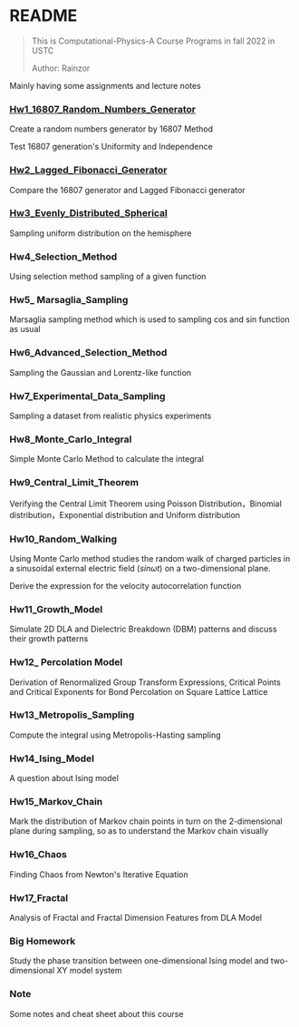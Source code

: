 # README

> This is Computational-Physics-A Course Programs in fall 2022 in USTC 
>
> Author: Rainzor

Mainly having some assignments and lecture notes

### [Hw1_16807_Random_Numbers_Generator](./01_16807_RandNumGenerator)

Create a random numbers generator by 16807 Method

Test 16807 generation's Uniformity and Independence

### [Hw2_Lagged_Fibonacci_Generator](./02_Lagged_Fibonacci_Generator)

Compare the 16807 generator  and Lagged Fibonacci generator

### [Hw3_Evenly_Distributed_Spherical](./03_Evenly_Distributed_Spherical)

Sampling  uniform distribution on the hemisphere

### Hw4_Selection_Method

Using selection method sampling of a given function

### Hw5_ Marsaglia_Sampling

Marsaglia sampling method which is used to sampling cos and sin function as usual

### Hw6_Advanced_Selection_Method

Sampling the Gaussian and Lorentz-like function

### Hw7_Experimental_Data_Sampling

Sampling a dataset from realistic physics experiments

### Hw8_Monte_Carlo_Integral

Simple Monte Carlo Method to calculate the integral 

### Hw9_Central_Limit_Theorem

Verifying the Central Limit Theorem using Poisson Distribution，Binomial distribution，Exponential distribution and Uniform distribution

### Hw10_Random_Walking

Using Monte Carlo method studies the random walk of charged particles in a sinusoidal external electric field $( sin\omega t )$ on a two-dimensional plane. 

Derive the expression for the velocity autocorrelation function

### Hw11_Growth_Model

Simulate 2D DLA and Dielectric Breakdown (DBM) patterns and discuss their growth patterns

### Hw12_ Percolation Model

Derivation of Renormalized Group Transform Expressions, Critical Points and Critical Exponents for Bond Percolation on Square Lattice Lattice

### Hw13_Metropolis_Sampling

Compute the integral using Metropolis-Hasting sampling

### Hw14_Ising_Model

A question about Ising model

### Hw15_Markov_Chain

Mark the distribution of Markov chain points in turn on the 2-dimensional plane during sampling, so as to understand the Markov chain visually

### Hw16_Chaos

Finding Chaos from Newton's Iterative Equation

### Hw17_Fractal

Analysis of Fractal and Fractal Dimension Features from DLA Model

### Big Homework

Study the phase transition between one-dimensional Ising model and two-dimensional XY model system

### Note

Some notes and cheat sheet about this course
